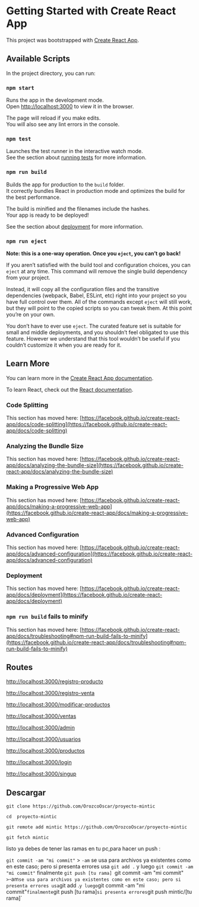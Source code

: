 # Getting Started with Create React App

This project was bootstrapped with [Create React App](https://github.com/facebook/create-react-app).

## Available Scripts

In the project directory, you can run:

### `npm start`

Runs the app in the development mode.\
Open [http://localhost:3000](http://localhost:3000) to view it in the browser.

The page will reload if you make edits.\
You will also see any lint errors in the console.

### `npm test`

Launches the test runner in the interactive watch mode.\
See the section about [running tests](https://facebook.github.io/create-react-app/docs/running-tests) for more information.

### `npm run build`

Builds the app for production to the `build` folder.\
It correctly bundles React in production mode and optimizes the build for the best performance.

The build is minified and the filenames include the hashes.\
Your app is ready to be deployed!

See the section about [deployment](https://facebook.github.io/create-react-app/docs/deployment) for more information.

### `npm run eject`

**Note: this is a one-way operation. Once you `eject`, you can’t go back!**

If you aren’t satisfied with the build tool and configuration choices, you can `eject` at any time. This command will remove the single build dependency from your project.

Instead, it will copy all the configuration files and the transitive dependencies (webpack, Babel, ESLint, etc) right into your project so you have full control over them. All of the commands except `eject` will still work, but they will point to the copied scripts so you can tweak them. At this point you’re on your own.

You don’t have to ever use `eject`. The curated feature set is suitable for small and middle deployments, and you shouldn’t feel obligated to use this feature. However we understand that this tool wouldn’t be useful if you couldn’t customize it when you are ready for it.

## Learn More

You can learn more in the [Create React App documentation](https://facebook.github.io/create-react-app/docs/getting-started).

To learn React, check out the [React documentation](https://reactjs.org/).

### Code Splitting

This section has moved here: [https://facebook.github.io/create-react-app/docs/code-splitting](https://facebook.github.io/create-react-app/docs/code-splitting)

### Analyzing the Bundle Size

This section has moved here: [https://facebook.github.io/create-react-app/docs/analyzing-the-bundle-size](https://facebook.github.io/create-react-app/docs/analyzing-the-bundle-size)

### Making a Progressive Web App

This section has moved here: [https://facebook.github.io/create-react-app/docs/making-a-progressive-web-app](https://facebook.github.io/create-react-app/docs/making-a-progressive-web-app)

### Advanced Configuration

This section has moved here: [https://facebook.github.io/create-react-app/docs/advanced-configuration](https://facebook.github.io/create-react-app/docs/advanced-configuration)

### Deployment

This section has moved here: [https://facebook.github.io/create-react-app/docs/deployment](https://facebook.github.io/create-react-app/docs/deployment)

### `npm run build` fails to minify

This section has moved here: [https://facebook.github.io/create-react-app/docs/troubleshooting#npm-run-build-fails-to-minify](https://facebook.github.io/create-react-app/docs/troubleshooting#npm-run-build-fails-to-minify)
## Routes
 [http://localhost:3000/registro-producto](http://localhost:3000/registro-producto)
 
 [http://localhost:3000/registro-venta](http://localhost:3000/registro-venta)
 
 [http://localhost:3000/modificar-productos](http://localhost:3000/modificar-productos)
 
 [http://localhost:3000/ventas](http://localhost:3000/ventas)
 
 [http://localhost:3000/admin](http://localhost:3000/admin)
 
 [http://localhost:3000/usuarios](http://localhost:3000/usuarios)
 
 [http://localhost:3000/productos](http://localhost:3000/productos)

 [http://localhost:3000/login](http://localhost:3000/login)

 [http://localhost:3000/singup](http://localhost:3000/singup)

 
## Descargar

`git clone https://github.com/OrozcoOscar/proyecto-mintic`

`cd  proyecto-mintic`

`git remote add mintic https://github.com/OrozcoOscar/proyecto-mintic`

`git fetch mintic`

listo  ya debes de tener las ramas en tu pc,para hacer un push :

`git commit -am "mi commit"`   > `-am` se usa para archivos ya existentes como en este caso; pero si presenta errores usa `git add .` y luego `git commit -am "mi commit"` finalmente `git push [tu rama]
`git commit -am "mi commit"`   > `-am` se usa para archivos ya existentes como en este caso; pero si presenta errores usa `git add .` y luego `git commit -am "mi commit"` finalmente `git push [tu rama]` si presenta errores `git push mintic/[tu rama]`